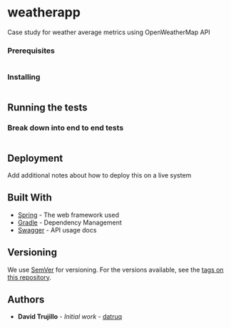 # weatherapp

Case study for weather average metrics using OpenWeatherMap API

### Prerequisites


```

```

### Installing


```

```

## Running the tests


### Break down into end to end tests


```

```

## Deployment

Add additional notes about how to deploy this on a live system

## Built With

* [Spring](https://spring.io/) - The web framework used
* [Gradle](https://gradle.org/) - Dependency Management
* [Swagger](https://swagger.io/) - API usage docs

## Versioning

We use [SemVer](http://semver.org/) for versioning. For the versions available, see the [tags on this repository](https://github.com/your/project/tags). 

## Authors

* **David Trujillo** - *Initial work* - [datruq](https://github.com/datruq)


